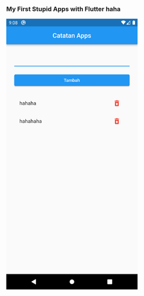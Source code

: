 ### My First Stupid Apps with Flutter haha

<img src="https://github.com/farahis92/flutter_note/blob/master/screenshoot.png" width="350">
